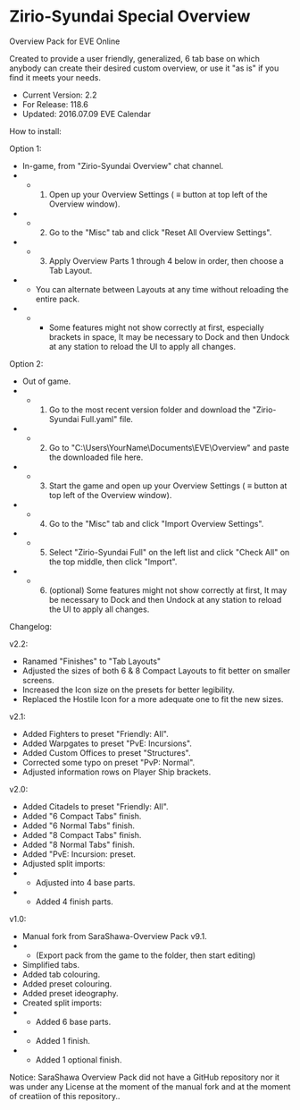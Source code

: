 # Zirio-Syundai Special Overview
Overview Pack for EVE Online

Created to provide a user friendly, generalized, 6 tab base on which anybody can create their desired custom overview, or use it "as is" if you find it meets your needs.

- Current Version: 2.2
- For Release: 118.6
- Updated: 2016.07.09 EVE Calendar

How to install:

Option 1: 
- In-game, from "Zirio-Syundai Overview" chat channel.
- - 1) Open up your Overview Settings ( ≡ button at top left of the Overview window).
- - 2) Go to the "Misc" tab and click "Reset All Overview Settings".
- - 3) Apply Overview Parts 1 through 4 below in order, then choose a Tab Layout.
- - You can alternate between Layouts at any time without reloading the entire pack.
- - * Some features might not show correctly at first, especially brackets in space, It may be necessary to Dock and then Undock at any station to reload the UI to apply all changes.

Option 2:
- Out of game.
- - 1) Go to the most recent version folder and download the "Zirio-Syundai Full.yaml" file.
- - 2) Go to "C:\Users\YourName\Documents\EVE\Overview" and paste the downloaded file here.
- - 3) Start the game and open up your Overview Settings ( ≡ button at top left of the Overview window).
- - 4) Go to the "Misc" tab and click "Import Overview Settings".
- - 5) Select "Zirio-Syundai Full" on the left list and click "Check All" on the top middle, then click "Import".
- - 6) (optional) Some features might not show correctly at first, It may be necessary to Dock and then Undock at any station to reload the UI to apply all changes.

Changelog:

v2.2:
- Ranamed "Finishes" to "Tab Layouts"
- Adjusted the sizes of both 6 & 8 Compact Layouts to fit better on smaller screens.
- Increased the Icon size on the presets for better legibility.
- Replaced the Hostile Icon for a more adequate one to fit the new sizes.

v2.1:
- Added Fighters to preset "Friendly: All".
- Added Warpgates to preset "PvE: Incursions".
- Added Custom Offices to preset "Structures".
- Corrected some typo on preset "PvP: Normal".
- Adjusted information rows on Player Ship brackets.

v2.0:
- Added Citadels to preset "Friendly: All".
- Added "6 Compact Tabs" finish.
- Added "6 Normal Tabs" finish.
- Added "8 Compact Tabs" finish.
- Added "8 Normal Tabs" finish.
- Added "PvE: Incursion: preset.
- Adjusted split imports:
- - Adjusted into 4 base parts.
- - Added 4 finish parts.

v1.0:
- Manual fork from SaraShawa-Overview Pack v9.1.
- - (Export pack from the game to the folder, then start editing)
- Simplified tabs.
- Added tab colouring.
- Added preset colouring.
- Added preset ideography.
- Created split imports:
- - Added 6 base parts.
- - Added 1 finish.
- - Added 1 optional finish.

Notice: SaraShawa Overview Pack did not have a GitHub repository nor it was under any License at the moment of the manual fork and at the moment of creatiion of this repository..
